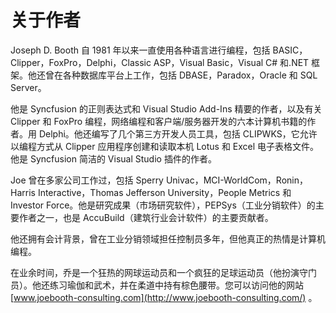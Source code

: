 # 关于作者

Joseph D. Booth 自 1981 年以来一直使用各种语言进行编程，包括 BASIC，Clipper，FoxPro，Delphi，Classic ASP，Visual Basic，Visual C# 和.NET 框架。他还曾在各种数据库平台上工作，包括 DBASE，Paradox，Oracle 和 SQL Server。

他是 Syncfusion 的正则表达式和 Visual Studio Add-Ins 精要的作者，以及有关 Clipper 和 FoxPro 编程，网络编程和客户端/服务器开发的六本计算机书籍的作者。用 Delphi。他还编写了几个第三方开发人员工具，包括 CLIPWKS，它允许以编程方式从 Clipper 应用程序创建和读取本机 Lotus 和 Excel 电子表格文件。他是 Syncfusion 简洁的 Visual Studio 插件的作者。

Joe 曾在多家公司工作过，包括 Sperry Univac，MCI-WorldCom，Ronin，Harris Interactive，Thomas Jefferson University，People Metrics 和 Investor Force。他是研究成果（市场研究软件），PEPSys（工业分销软件）的主要作者之一，也是 AccuBuild（建筑行业会计软件）的主要贡献者。

他还拥有会计背景，曾在工业分销领域担任控制员多年，但他真正的热情是计算机编程。

在业余时间，乔是一个狂热的网球运动员和一个疯狂的足球运动员（他扮演守门员）。他还练习瑜伽和武术，并在柔道中持有棕色腰带。您可以访问他的网站 [www.joebooth-consulting.com](http://www.joebooth-consulting.com/) 。